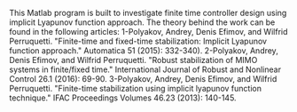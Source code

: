 This Matlab program is built to investigate finite time controller design using implicit Lyapunov function approach. The theory behind the work can be found in the following articles:
1-Polyakov, Andrey, Denis Efimov, and Wilfrid Perruquetti. "Finite-time and fixed-time stabilization: Implicit Lyapunov function approach." Automatica 51 (2015): 332-340).
2-Polyakov, Andrey, Denis Efimov, and Wilfrid Perruquetti. "Robust stabilization of MIMO systems in finite/fixed time." International Journal of Robust and Nonlinear Control 26.1 (2016): 69-90.
3-Polyakov, Andrey, Denis Efimov, and Wilfrid Perruquetti. "Finite-time stabilization using implicit lyapunov function technique." IFAC Proceedings Volumes 46.23 (2013): 140-145.
